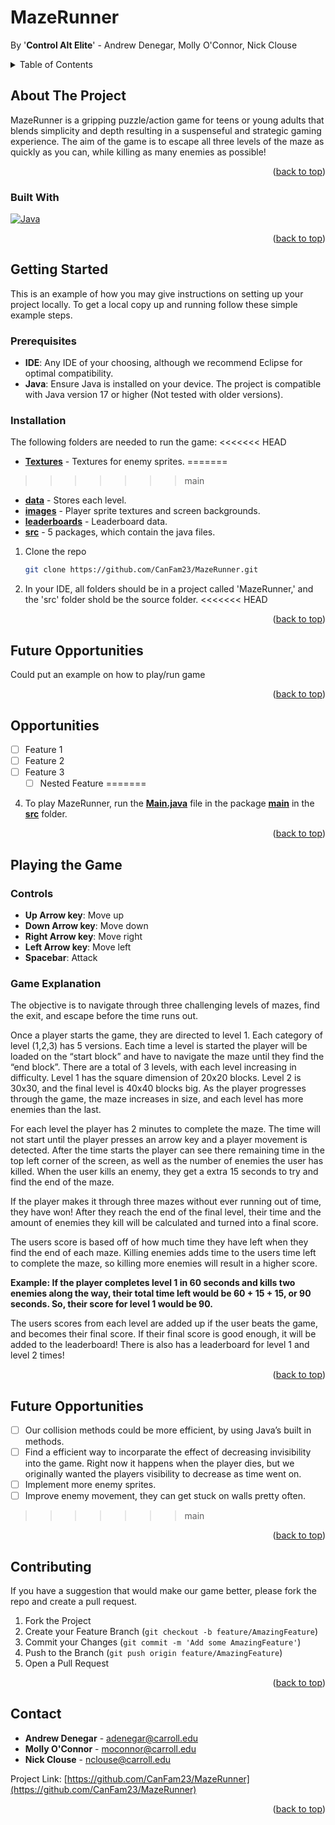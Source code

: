 <a name="readme-top"></a>

# MazeRunner
By '**Control Alt Elite**' - Andrew Denegar, Molly O'Connor, Nick Clouse

<!-- TABLE OF CONTENTS -->
<details>
  <summary>Table of Contents</summary>
  <ol>
    <li>
      <a href="#about-the-project">About The Project</a>
      <ul>
        <li><a href="#built-with">Built With</a></li>
      </ul>
    </li>
    <li>
      <a href="#getting-started">Getting Started</a>
      <ul>
        <li><a href="#prerequisites">Prerequisites</a></li>
        <li><a href="#installation">Installation</a></li>
      </ul>
    </li>
<<<<<<< HEAD
    <li><a href="#usage">Usage</a></li>
    <li><a href="#opportunities">Future Opportunities</a></li>
=======
    <li>
      <a href="#playing-the-game">Playing The Game</a>
      <ul>
        <li><a href="#controls">Controls</a></li>
        <li><a href="#game-explanation">Game Explanation</a></li>
      </ul>
    </li>
    <li><a href="#future-opportunities">Future Opportunities</a></li>
>>>>>>> main
    <li><a href="#contributing">Contributing</a></li>
    <li><a href="#contact">Contact</a></li>
  </ol>
</details>

<!-- ABOUT THE PROJECT -->
## About The Project

MazeRunner is a gripping puzzle/action game for teens or young adults that blends simplicity and depth resulting in a suspenseful and strategic gaming experience. 
The aim of the game is to escape all three levels of the maze as quickly as you can, while killing as many enemies as possible!

<p align="right">(<a href="#readme-top">back to top</a>)</p>



### Built With

[![Java][java-img]][java-url]

<p align="right">(<a href="#readme-top">back to top</a>)</p>



<!-- GETTING STARTED -->
## Getting Started

This is an example of how you may give instructions on setting up your project locally.
To get a local copy up and running follow these simple example steps.

### Prerequisites

* **IDE**: Any IDE of your choosing, although we recommend Eclipse for optimal compatibility.
* **Java**: Ensure Java is installed on your device. The project is compatible with Java version 17 or higher (Not tested with older versions).

### Installation
The following folders are needed to run the game:
<<<<<<< HEAD
  * [**Textures**](Textures/) - Textures for enemy sprites.
=======
>>>>>>> main
  * [**data**](data/) - Stores each level.
  * [**images**](images/) - Player sprite textures and screen backgrounds.
  * [**leaderboards**](leaderboards/) - Leaderboard data.
  * [**src**](src/) - 5 packages, which contain the java files.
1. Clone the repo
   ```sh
   git clone https://github.com/CanFam23/MazeRunner.git
   ```
3. In your IDE, all folders should be in a project called 'MazeRunner,' and the 'src' folder shold be the source folder.
<<<<<<< HEAD

<p align="right">(<a href="#readme-top">back to top</a>)</p>

<!-- Opportunities -->
## Future Opportunities

Could put an example on how to play/run game

<p align="right">(<a href="#readme-top">back to top</a>)</p>



<!-- ROADMAP -->
## Opportunities

- [ ] Feature 1
- [ ] Feature 2
- [ ] Feature 3
    - [ ] Nested Feature
=======
4. To play MazeRunner, run the [**Main.java**](src/main/Main.java) file in the package [**main**](src/main) in the [**src**](src/) folder.

<p align="right">(<a href="#readme-top">back to top</a>)</p>

<!-- Playing the Game -->
## Playing the Game

### Controls
* **Up Arrow key**: Move up
* **Down Arrow key**: Move down
* **Right Arrow key**: Move right
* **Left Arrow key**: Move left
* **Spacebar**: Attack

### Game Explanation
<p> The objective is to navigate through three challenging levels of mazes, find the exit, and escape before the time runs out.  </p>
<p></p>Once a player starts the game, they are directed to level 1. Each category of level (1,2,3) has 5 versions. Each time a level is started the player will be loaded on the “start block” and have to navigate the maze until they find the “end block”. There are a total of 3 levels, with each level increasing in difficulty.  Level 1 has the square dimension of 20x20 blocks. Level 2 is 30x30, and the final level is 40x40 blocks big. As the player progresses through the game, the maze increases in size, and each level has more enemies than the last. </p>

<p>For each level the player has 2 minutes to complete the maze. The time will not start until the player presses an arrow key and a player movement is detected. After the time starts the player can see there remaining time in the top left corner of the screen, as well as the number of enemies the user has killed. When the user kills an enemy, they get a extra 15 seconds to try and find the end of the maze.</p>

<p>If the player makes it through three mazes without ever running out of time, they have won! After they reach the end of the final level, their time and the amount of enemies they kill will be calculated and turned into a final score. </p>

<p>The users score is based off of how much time they have left when they find the end of each maze. Killing enemies adds time to the users time left to complete the maze, so killing more enemies will result in a higher score.</p> 
<p> <b>Example: If the player completes level 1 in 60 seconds and kills two enemies along the way, their total time left would be 60 + 15 + 15, or 90 seconds. So, their score for level 1 would be 90.</b></p> 
<p>The users scores from each level are added up if the user beats the game, and becomes their final score. If their final score is good enough, it will be added to the leaderboard! There is also has a leaderboard for level 1 and level 2 times!</p>

<p align="right">(<a href="#readme-top">back to top</a>)</p>



<!-- Future Opportunities -->
## Future Opportunities

- [ ] Our collision methods could be more efficient, by using Java’s built in methods.
- [ ] Find a efficient way to incorparate the effect of decreasing invisibility into the game. Right now it happens when the player dies, but we originally wanted the players visibility to decrease as time went on.
- [ ] Implement more enemy sprites.
- [ ] Improve enemy movement, they can get stuck on walls pretty often.
>>>>>>> main

<p align="right">(<a href="#readme-top">back to top</a>)</p>


<!-- CONTRIBUTING -->
## Contributing
If you have a suggestion that would make our game better, please fork the repo and create a pull request.

1. Fork the Project
2. Create your Feature Branch (`git checkout -b feature/AmazingFeature`)
3. Commit your Changes (`git commit -m 'Add some AmazingFeature'`)
4. Push to the Branch (`git push origin feature/AmazingFeature`)
5. Open a Pull Request


<p align="right">(<a href="#readme-top">back to top</a>)</p>

<!-- CONTACT -->
## Contact

* **Andrew Denegar** - adenegar@carroll.edu
* **Molly O'Connor** - moconnor@carroll.edu
* **Nick Clouse** - nclouse@carroll.edu

Project Link: [https://github.com/CanFam23/MazeRunner](https://github.com/CanFam23/MazeRunner)

<p align="right">(<a href="#readme-top">back to top</a>)</p>


<!-- MARKDOWN LINKS & IMAGES -->
[java-url]:https://www.java.com/en/
[java-img]:https://img.shields.io/badge/Java-ED8B00?style=for-the-badge&logo=openjdk&logoColor=white
